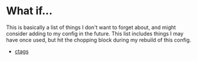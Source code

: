 # What if...
This is basically a list of things I don't want to forget about, and might
consider adding to my config in the future. This list includes things I may have
once used, but hit the chopping block during my rebuild of this config.

 - [ctags](http://ctags.sourceforge.net/)
